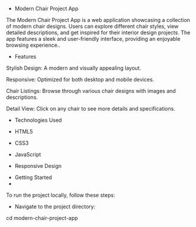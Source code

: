 * Modern Chair Project App

The Modern Chair Project App is a web application showcasing a collection of modern chair designs. Users can explore different chair styles, view detailed descriptions, and get inspired for their interior design projects. The app features a sleek and user-friendly interface, providing an enjoyable browsing experience..

* Features
  
Stylish Design: A modern and visually appealing layout.

Responsive: Optimized for both desktop and mobile devices.

Chair Listings: Browse through various chair designs with images and descriptions.

Detail View: Click on any chair to see more details and specifications.

* Technologies Used
  
- HTML5

- CSS3

- JavaScript

- Responsive Design


* Getting Started
* 
To run the project locally, follow these steps:

- Navigate to the project directory:

cd modern-chair-project-app
